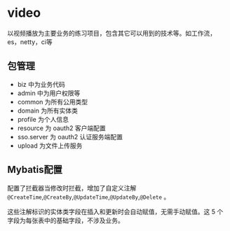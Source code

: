 # video
以视频播放为主要业务的练习项目，包含其它可以用到的技术等。如工作流，es，netty，ci等

## 包管理
- biz 中为业务代码
- admin 中为用户权限等
- common 为所有公用类型
- domain 为所有实体类
- profile 为个人信息
- resource 为 oauth2 客户端配置
- sso.server 为 oauth2 认证服务端配置
- upload 为文件上传服务

## Mybatis配置
配置了拦截器当修改时拦截，增加了自定义注解 `@CreateTime`,`@CreateBy`,`@UpdateTime`,`@UpdateBy`,`@Delete` 。

这些注解标识的实体类字段在插入和更新时会自动赋值，无需手动赋值。这 5 个字段为每张表中的基础字段，不涉及业务。
